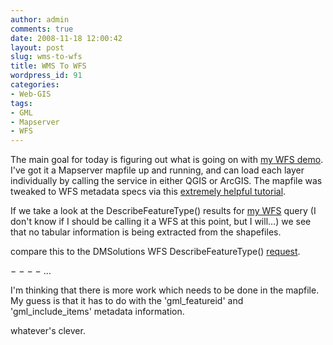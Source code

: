 ```yaml
---
author: admin
comments: true
date: 2008-11-18 12:00:42
layout: post
slug: wms-to-wfs
title: WMS To WFS
wordpress_id: 91
categories:
- Web-GIS
tags:
- GML
- Mapserver
- WFS
---
```


The main goal for today is figuring out what is going on with [my WFS demo](http://mkgeomatics.com/apps/FWTools-2.0.6/bin_safe/mapserv.cgi?map=/home/matthewkenny/mkgeomatics.com/apps/FWTools-2.0.6/mapdata/WA/WA_NAD83UTM10N.map&MODE=MAP). I've got it a Mapserver mapfile up and running, and can load each layer individually by calling the service in either QGIS or ArcGIS. The mapfile was tweaked to WFS metadata specs via this [extremely helpful tutorial](http://mapserver.gis.umn.edu/docs/howto/wfs_server).

If we take a look at the DescribeFeatureType() results for [my WFS](http://mkgeomatics.com/apps/FWTools-2.0.6/bin_safe/mapserv.cgi?map=/home/matthewkenny/mkgeomatics.com/apps/FWTools-2.0.6/mapdata/WA/WA_WGS84.map&SERVICE=WFS&VERSION=1.0.0&REQUEST=DescribeFeatureType) query (I don't know if I should be calling it a WFS at this point, but I will...) we see that no tabular information is being extracted from the shapefiles.


> <schema targetNamespace="http://mapserver.gis.umn.edu/mapserver" elementFormDefault="qualified" version="0.1">
<import namespace="http://www.opengis.net/gml" schemaLocation="http://schemas.opengis.net/gml/2.1.2/feature.xsd"/>
</schema>


compare this to the DMSolutions WFS DescribeFeatureType() [request](http://www2.dmsolutions.ca/cgi-bin/mswfs_gmap?SERVICE=WFS&VERSION=1.0.0&REQUEST=DescribeFeatureType).


> <schema targetNamespace="http://www.ttt.org/myns" elementFormDefault="qualified" version="0.1">
<import namespace="http://www.opengis.net/gml" schemaLocation="http://schemas.opengeospatial.net/gml/2.1.2/feature.xsd"/>
<element name="prov_land" type="myns:prov_landType" substitutionGroup="gml:_Feature"/>
−
<complexType name="prov_landType">
−
<complexContent>
−
<extension base="gml:AbstractFeatureType">
−
<sequence>
<element name="msGeometry" type="gml:GeometryPropertyType" minOccurs="0" maxOccurs="1"/>
<element name="AREA" type="string"/>
<element name="PERIMETER" type="string"/>
<element name="PROVINCE_" type="string"/>
...


I'm thinking that there is more work which needs to be done in the mapfile. My guess is that it has to do with the 'gml_featureid' and 'gml_include_items' metadata information.

whatever's clever.
